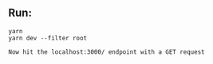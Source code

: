 ## Run:

```
yarn
yarn dev --filter root

Now hit the localhost:3000/ endpoint with a GET request
```
